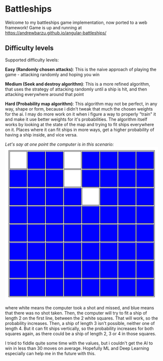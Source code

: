 # Battleships

Welcome to my battleships game implementation, now ported to a web framework! Game is up and running at https://andrewbarzu.github.io/angular-battleships/

## Difficulty levels

Supported difficulty levels: 

**Easy (Randomly chosen attacks)**: This is the naive approach of playing the game - attacking randomly and hoping you win

**Medium (Seek and destroy algorithm)**: This is a more refined algorithm, that uses the strategy of attacking randomly until a ship is hit, and then attacking everywhere around that point

**Hard (Probability map algorithm)**: This algorithm may not be perfect, in any way, shape or form, because i didn't tweak that much the chosen weights for the ai. I may do more work on it when i figure a way to properly "train" it and make it use better weights for it's probabilities.
The algorithm itself works by looking at the state of the map and trying to fit ships everywhere on it. Places where it can fit ships in more ways, get a higher probability of having a ship inside, and vice versa.

*Let's say at one point the computer is in this scenario:*
![Map Image](https://github.com/AndrewBarzu/angular-battleships/blob/master/docs/assets/myFont/images/TestImage.png)

where white means the computer took a shot and missed, and blue means that there was no shot taken. Then, the computer will try to fit a ship of length 2 on the first line, between the 2 white squares. That will work, so the probability increases. Then, a ship of length 3 isn't possible, neither one of length 4. But it can fit ships vertically, so the probability increases for both squares again, as there could be a ship of length 2, 3 or 4 in those squares.

I tried to fiddle quite some time with the values, but i couldn't get the AI to win in less than 30 moves on average. Hopefully ML and Deep Learning especially can help me in the future with this.
